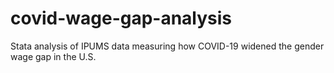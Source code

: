 # covid-wage-gap-analysis
Stata analysis of IPUMS data measuring how COVID-19 widened the gender wage gap in the U.S.

